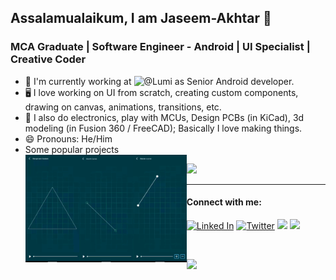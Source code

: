 ## Assalamualaikum, I am Jaseem-Akhtar 👋
### MCA Graduate | Software Engineer - Android | UI Specialist | Creative Coder

- 🔭 I'm currently working at ![@Lumi](https://github.com/orgs/lumirental) as Senior Android developer.
- 🖥️ I love working on UI from scratch, creating custom components, drawing on canvas, animations, transitions, etc.
- 🌱 I also do electronics, play with MCUs, Design PCBs (in KiCad), 3d modeling (in Fusion 360 / FreeCAD); Basically I love making things.
- 😄 Pronouns: He/Him
- Some popular projects <br>
  <img style="float: left;" src="https://raw.githubusercontent.com/Jaseemakhtar/ComposeCG/main/art/Seipinsky_triangle.gif" width="86" />
  <img style="float: left;" src="https://raw.githubusercontent.com/Jaseemakhtar/ComposeCG/main/art/Koch_curve.gif" width="86" />
  <img style="float: left;" src="https://raw.githubusercontent.com/Jaseemakhtar/ComposeCG/main/art/Bezier_curve.gif" width="86" />

<a href="https://www.artstation.com/jaseem-akhtar"><img src="https://img.shields.io/badge/Artstation-1DA1F2?style=for-the-badge&logo=Artstation&logoColor=white" /></a>

<hr>

#### Connect with me: 

<a href="https://www.linkedin.com/in/jaseemakhtar/"><img alt="Linked In" title="Linked In" src="https://img.shields.io/badge/-linked%20in-1DA1F2?style=for-the-badge&logo=linkedin&logoColor=white"/></a>
<a href="https://twitter.com/jaseemakhtar08"><img alt="Twitter" title="Twitter" src="https://img.shields.io/badge/-Twitter-1DA1F2?style=for-the-badge&logo=twitter&logoColor=white"/></a>
<a href="https://www.sololearn.com/profile/1121510" target="_blank"><img src="https://img.shields.io/badge/Sololearn-1DA1F2?style=for-the-badge&logo=Sololearn&logoColor=white" /></a>
<a href="https://t.me/Jaseemakhtar" target="_blank"><img src="https://img.shields.io/badge/Telegram-1DA1F2?style=for-the-badge&logo=Telegram" /></a>
&nbsp;&nbsp;

<br>

![](https://komarev.com/ghpvc/?username=jaseemakhtar&style=flat-square)


<!--
**Jaseemakhtar/Jaseemakhtar** is a ✨ _special_ ✨ repository because its `README.md` (this file) appears on your GitHub profile.

Here are some ideas to get you started:

- 🔭 I’m currently working on ...
- 🌱 I’m currently learning ...
- 👯 I’m looking to collaborate on ...
- 🤔 I’m looking for help with ...
- 💬 Ask me about ...
- 📫 How to reach me: ...
- 😄 Pronouns: ...
- ⚡ Fun fact: ...
-->
